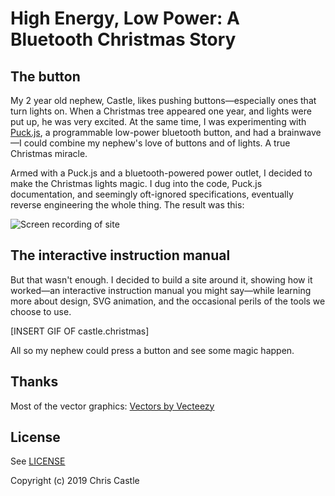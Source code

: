 # High Energy, Low Power: A Bluetooth Christmas Story

## The button

My 2 year old nephew, Castle, likes pushing buttons—especially ones that turn lights on. When a Christmas tree appeared one year, and lights were put up, he was very excited. At the same time, I was experimenting with [Puck.js](https://www.puck-js.com), a programmable low-power bluetooth button, and had a brainwave—I could combine my nephew's love of buttons and of lights. A true Christmas miracle.

Armed with a Puck.js and a bluetooth-powered power outlet, I decided to make the Christmas lights magic. I dug into the code, Puck.js documentation, and seemingly oft-ignored specifications, eventually reverse engineering the whole thing. The result was this:

![Screen recording of site](Screen%20recording.gif)

## The interactive instruction manual

But that wasn't enough. I decided to build a site around it, showing how it worked—an interactive instruction manual you might say—while learning more about design, SVG animation, and the occasional perils of the tools we choose to use.

[INSERT GIF OF castle.christmas]

All so my nephew could press a button and see some magic happen.

## Thanks

Most of the vector graphics: <a href="https://www.vecteezy.com/"> Vectors by Vecteezy</a>

## License

See [LICENSE](LICENSE)

Copyright (c) 2019 Chris Castle

